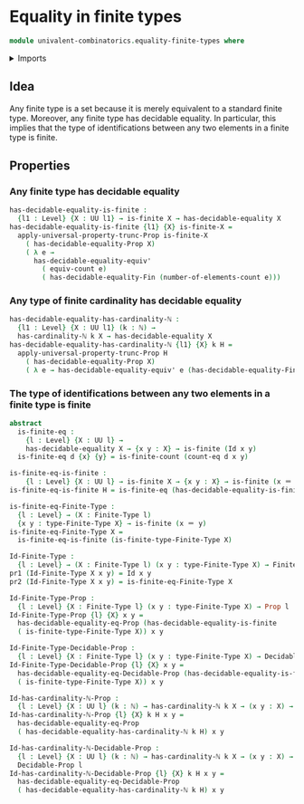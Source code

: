 # Equality in finite types

```agda
module univalent-combinatorics.equality-finite-types where
```

<details><summary>Imports</summary>

```agda
open import elementary-number-theory.natural-numbers

open import foundation.decidable-equality
open import foundation.dependent-pair-types
open import foundation.identity-types
open import foundation.propositional-truncations
open import foundation.universe-levels

open import foundation-core.propositions

open import univalent-combinatorics.counting
open import univalent-combinatorics.decidable-propositions
open import univalent-combinatorics.equality-standard-finite-types
open import univalent-combinatorics.finite-types
```

</details>

## Idea

Any finite type is a set because it is merely equivalent to a standard finite
type. Moreover, any finite type has decidable equality. In particular, this
implies that the type of identifications between any two elements in a finite
type is finite.

## Properties

### Any finite type has decidable equality

```agda
has-decidable-equality-is-finite :
  {l1 : Level} {X : UU l1} → is-finite X → has-decidable-equality X
has-decidable-equality-is-finite {l1} {X} is-finite-X =
  apply-universal-property-trunc-Prop is-finite-X
    ( has-decidable-equality-Prop X)
    ( λ e →
      has-decidable-equality-equiv'
        ( equiv-count e)
        ( has-decidable-equality-Fin (number-of-elements-count e)))
```

### Any type of finite cardinality has decidable equality

```agda
has-decidable-equality-has-cardinality-ℕ :
  {l1 : Level} {X : UU l1} (k : ℕ) →
  has-cardinality-ℕ k X → has-decidable-equality X
has-decidable-equality-has-cardinality-ℕ {l1} {X} k H =
  apply-universal-property-trunc-Prop H
    ( has-decidable-equality-Prop X)
    ( λ e → has-decidable-equality-equiv' e (has-decidable-equality-Fin k))
```

### The type of identifications between any two elements in a finite type is finite

```agda
abstract
  is-finite-eq :
    {l : Level} {X : UU l} →
    has-decidable-equality X → {x y : X} → is-finite (Id x y)
  is-finite-eq d {x} {y} = is-finite-count (count-eq d x y)

is-finite-eq-is-finite :
    {l : Level} {X : UU l} → is-finite X → {x y : X} → is-finite (x ＝ y)
is-finite-eq-is-finite H = is-finite-eq (has-decidable-equality-is-finite H)

is-finite-eq-Finite-Type :
  {l : Level} → (X : Finite-Type l)
  {x y : type-Finite-Type X} → is-finite (x ＝ y)
is-finite-eq-Finite-Type X =
  is-finite-eq-is-finite (is-finite-type-Finite-Type X)

Id-Finite-Type :
  {l : Level} → (X : Finite-Type l) (x y : type-Finite-Type X) → Finite-Type l
pr1 (Id-Finite-Type X x y) = Id x y
pr2 (Id-Finite-Type X x y) = is-finite-eq-Finite-Type X

Id-Finite-Type-Prop :
  {l : Level} {X : Finite-Type l} (x y : type-Finite-Type X) → Prop l
Id-Finite-Type-Prop {l} {X} x y =
  has-decidable-equality-eq-Prop (has-decidable-equality-is-finite
  ( is-finite-type-Finite-Type X)) x y

Id-Finite-Type-Decidable-Prop :
  {l : Level} {X : Finite-Type l} (x y : type-Finite-Type X) → Decidable-Prop l
Id-Finite-Type-Decidable-Prop {l} {X} x y =
  has-decidable-equality-eq-Decidable-Prop (has-decidable-equality-is-finite
  ( is-finite-type-Finite-Type X)) x y

Id-has-cardinality-ℕ-Prop :
  {l : Level} {X : UU l} (k : ℕ) → has-cardinality-ℕ k X → (x y : X) → Prop l
Id-has-cardinality-ℕ-Prop {l} {X} k H x y =
  has-decidable-equality-eq-Prop
  ( has-decidable-equality-has-cardinality-ℕ k H) x y

Id-has-cardinality-ℕ-Decidable-Prop :
  {l : Level} {X : UU l} (k : ℕ) → has-cardinality-ℕ k X → (x y : X) →
  Decidable-Prop l
Id-has-cardinality-ℕ-Decidable-Prop {l} {X} k H x y =
  has-decidable-equality-eq-Decidable-Prop
  ( has-decidable-equality-has-cardinality-ℕ k H) x y
```
